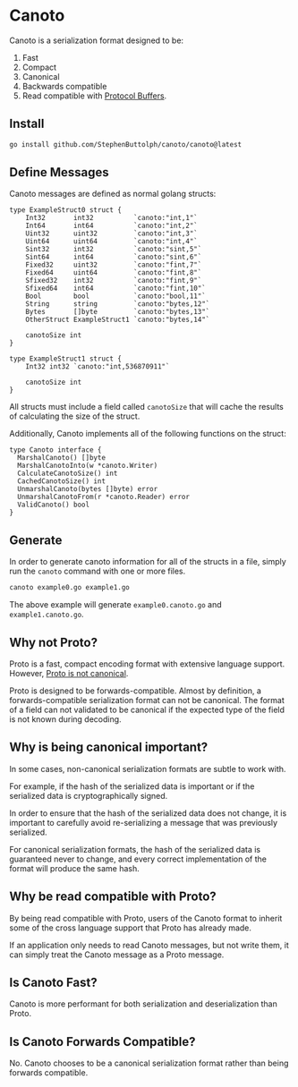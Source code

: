 # Canoto

Canoto is a serialization format designed to be:
1. Fast
2. Compact
3. Canonical
4. Backwards compatible
5. Read compatible with [Protocol Buffers](https://protobuf.dev/).

## Install

```sh
go install github.com/StephenButtolph/canoto/canoto@latest
```


## Define Messages

Canoto messages are defined as normal golang structs:
```golang
type ExampleStruct0 struct {
	Int32       int32          `canoto:"int,1"`
	Int64       int64          `canoto:"int,2"`
	Uint32      uint32         `canoto:"int,3"`
	Uint64      uint64         `canoto:"int,4"`
	Sint32      int32          `canoto:"sint,5"`
	Sint64      int64          `canoto:"sint,6"`
	Fixed32     uint32         `canoto:"fint,7"`
	Fixed64     uint64         `canoto:"fint,8"`
	Sfixed32    int32          `canoto:"fint,9"`
	Sfixed64    int64          `canoto:"fint,10"`
	Bool        bool           `canoto:"bool,11"`
	String      string         `canoto:"bytes,12"`
	Bytes       []byte         `canoto:"bytes,13"`
	OtherStruct ExampleStruct1 `canoto:"bytes,14"`

	canotoSize int
}

type ExampleStruct1 struct {
	Int32 int32 `canoto:"int,536870911"`

	canotoSize int
}
```

All structs must include a field called `canotoSize` that will cache the results of calculating the size of the struct.

Additionally, Canoto implements all of the following functions on the struct:

```golang
type Canoto interface {
  MarshalCanoto() []byte
  MarshalCanotoInto(w *canoto.Writer)
  CalculateCanotoSize() int
  CachedCanotoSize() int
  UnmarshalCanoto(bytes []byte) error
  UnmarshalCanotoFrom(r *canoto.Reader) error
  ValidCanoto() bool
}
```

## Generate

In order to generate canoto information for all of the structs in a file, simply run the `canoto` command with one or more files.

```sh
canoto example0.go example1.go
```

The above example will generate `example0.canoto.go` and `example1.canoto.go`.

## Why not Proto?

Proto is a fast, compact encoding format with extensive language support. However, [Proto is not canonical](https://protobuf.dev/programming-guides/serialization-not-canonical/).

Proto is designed to be forwards-compatible. Almost by definition, a forwards-compatible serialization format can not be canonical. The format of a field can not validated to be canonical if the expected type of the field is not known during decoding.

## Why is being canonical important?

In some cases, non-canonical serialization formats are subtle to work with.

For example, if the hash of the serialized data is important or if the serialized data is cryptographically signed.

In order to ensure that the hash of the serialized data does not change, it is important to carefully avoid re-serializing a message that was previously serialized.

For canonical serialization formats, the hash of the serialized data is guaranteed never to change, and every correct implementation of the format will produce the same hash.

## Why be read compatible with Proto?

By being read compatible with Proto, users of the Canoto format to inherit some of the cross language support that Proto has already made.

If an application only needs to read Canoto messages, but not write them, it can simply treat the Canoto message as a Proto message.

## Is Canoto Fast?

Canoto is more performant for both serialization and deserialization than Proto.

## Is Canoto Forwards Compatible?

No. Canoto chooses to be a canonical serialization format rather than being forwards compatible.
